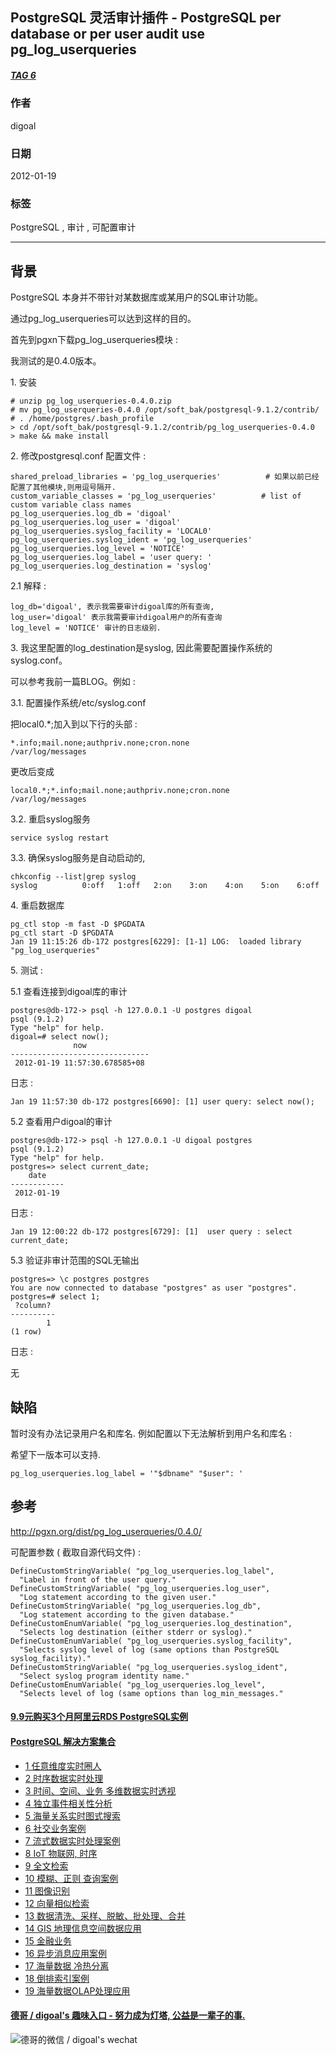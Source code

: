 ## PostgreSQL 灵活审计插件 - PostgreSQL per database or per user audit use pg_log_userqueries  
##### [TAG 6](../class/6.md)
                                
### 作者                               
digoal                                
                                
### 日期                              
2012-01-19    
                                
### 标签                              
PostgreSQL , 审计 , 可配置审计                                                         
                                
----                              
                                
## 背景                    
PostgreSQL 本身并不带针对某数据库或某用户的SQL审计功能。  
  
通过pg_log_userqueries可以达到这样的目的。  
  
首先到pgxn下载pg_log_userqueries模块 :   
  
我测试的是0.4.0版本。  
  
1\. 安装  
  
```  
# unzip pg_log_userqueries-0.4.0.zip  
# mv pg_log_userqueries-0.4.0 /opt/soft_bak/postgresql-9.1.2/contrib/  
# . /home/postgres/.bash_profile  
> cd /opt/soft_bak/postgresql-9.1.2/contrib/pg_log_userqueries-0.4.0  
> make && make install  
```  
  
2\. 修改postgresql.conf 配置文件 :   
  
```  
shared_preload_libraries = 'pg_log_userqueries'          # 如果以前已经配置了其他模块,则用逗号隔开.  
custom_variable_classes = 'pg_log_userqueries'          # list of custom variable class names  
pg_log_userqueries.log_db = 'digoal'  
pg_log_userqueries.log_user = 'digoal'  
pg_log_userqueries.syslog_facility = 'LOCAL0'  
pg_log_userqueries.syslog_ident = 'pg_log_userqueries'  
pg_log_userqueries.log_level = 'NOTICE'  
pg_log_userqueries.log_label = 'user query: '  
pg_log_userqueries.log_destination = 'syslog'  
```  
  
2\.1 解释 :   
  
```  
log_db='digoal', 表示我需要审计digoal库的所有查询,  
log_user='digoal' 表示我需要审计digoal用户的所有查询  
log_level = 'NOTICE' 审计的日志级别.  
```  
  
3\. 我这里配置的log_destination是syslog, 因此需要配置操作系统的syslog.conf。  
  
可以参考我前一篇BLOG。例如  :   
  
3\.1\. 配置操作系统/etc/syslog.conf  
  
把local0.*;加入到以下行的头部 :   
  
```  
*.info;mail.none;authpriv.none;cron.none               /var/log/messages  
```  
  
更改后变成  
  
```  
local0.*;*.info;mail.none;authpriv.none;cron.none               /var/log/messages  
```  
  
3\.2\. 重启syslog服务  
  
```  
service syslog restart  
```  
  
3\.3\. 确保syslog服务是自动启动的,  
  
```  
chkconfig --list|grep syslog  
syslog          0:off   1:off   2:on    3:on    4:on    5:on    6:off  
```  
  
4\. 重启数据库  
  
```  
pg_ctl stop -m fast -D $PGDATA  
pg_ctl start -D $PGDATA  
Jan 19 11:15:26 db-172 postgres[6229]: [1-1] LOG:  loaded library "pg_log_userqueries"  
```  
  
5\. 测试 :   
  
5\.1 查看连接到digoal库的审计  
  
```  
postgres@db-172-> psql -h 127.0.0.1 -U postgres digoal  
psql (9.1.2)  
Type "help" for help.  
digoal=# select now();  
              now                
-------------------------------  
 2012-01-19 11:57:30.678585+08  
```  
  
日志 :   
  
```  
Jan 19 11:57:30 db-172 postgres[6690]: [1] user query: select now();  
```  
  
5\.2 查看用户digoal的审计  
  
```  
postgres@db-172-> psql -h 127.0.0.1 -U digoal postgres  
psql (9.1.2)  
Type "help" for help.  
postgres=> select current_date;  
    date      
------------  
 2012-01-19  
```  
  
日志 :   
  
```  
Jan 19 12:00:22 db-172 postgres[6729]: [1]  user query : select current_date;  
```  
  
5\.3 验证非审计范围的SQL无输出  
  
```  
postgres=> \c postgres postgres  
You are now connected to database "postgres" as user "postgres".  
postgres=# select 1;  
 ?column?   
----------  
        1  
(1 row)  
```  
  
日志 :   
  
无  
  
## 缺陷  
暂时没有办法记录用户名和库名. 例如配置以下无法解析到用户名和库名 :   
  
希望下一版本可以支持.  
  
```  
pg_log_userqueries.log_label = '"$dbname" "$user": '  
```  
  
## 参考  
http://pgxn.org/dist/pg_log_userqueries/0.4.0/  
  
可配置参数 ( 截取自源代码文件) :   
  
```  
DefineCustomStringVariable( "pg_log_userqueries.log_label",  
  "Label in front of the user query."  
DefineCustomStringVariable( "pg_log_userqueries.log_user",  
  "Log statement according to the given user."  
DefineCustomStringVariable( "pg_log_userqueries.log_db",  
  "Log statement according to the given database."  
DefineCustomEnumVariable( "pg_log_userqueries.log_destination",  
  "Selects log destination (either stderr or syslog)."  
DefineCustomEnumVariable( "pg_log_userqueries.syslog_facility",  
  "Selects syslog level of log (same options than PostgreSQL syslog_facility)."  
DefineCustomStringVariable( "pg_log_userqueries.syslog_ident",  
  "Select syslog program identity name."  
DefineCustomEnumVariable( "pg_log_userqueries.log_level",  
  "Selects level of log (same options than log_min_messages."  
```  
  
  
  
  
  
  
  
  
  
  
  
  
  
  
  
  
  
  
  
  
  
  
  
  
  
  
  
  
  
  
  
  
  
  
  
  
  
  
  
  
  
  
  
  
  
  
#### [9.9元购买3个月阿里云RDS PostgreSQL实例](https://www.aliyun.com/database/postgresqlactivity "57258f76c37864c6e6d23383d05714ea")
  
  
#### [PostgreSQL 解决方案集合](https://yq.aliyun.com/topic/118 "40cff096e9ed7122c512b35d8561d9c8")
- [1 任意维度实时圈人](https://yq.aliyun.com/topic/118 "40cff096e9ed7122c512b35d8561d9c8")
- [2 时序数据实时处理](https://yq.aliyun.com/topic/118 "40cff096e9ed7122c512b35d8561d9c8")
- [3 时间、空间、业务 多维数据实时透视](https://yq.aliyun.com/topic/118 "40cff096e9ed7122c512b35d8561d9c8")
- [4 独立事件相关性分析](https://yq.aliyun.com/topic/118 "40cff096e9ed7122c512b35d8561d9c8")
- [5 海量关系实时图式搜索](https://yq.aliyun.com/topic/118 "40cff096e9ed7122c512b35d8561d9c8")
- [6 社交业务案例](https://yq.aliyun.com/topic/118 "40cff096e9ed7122c512b35d8561d9c8")
- [7 流式数据实时处理案例](https://yq.aliyun.com/topic/118 "40cff096e9ed7122c512b35d8561d9c8")
- [8 IoT 物联网, 时序](https://yq.aliyun.com/topic/118 "40cff096e9ed7122c512b35d8561d9c8")
- [9 全文检索](https://yq.aliyun.com/topic/118 "40cff096e9ed7122c512b35d8561d9c8")
- [10 模糊、正则 查询案例](https://yq.aliyun.com/topic/118 "40cff096e9ed7122c512b35d8561d9c8")
- [11 图像识别](https://yq.aliyun.com/topic/118 "40cff096e9ed7122c512b35d8561d9c8")
- [12 向量相似检索](https://yq.aliyun.com/topic/118 "40cff096e9ed7122c512b35d8561d9c8")
- [13 数据清洗、采样、脱敏、批处理、合并](https://yq.aliyun.com/topic/118 "40cff096e9ed7122c512b35d8561d9c8")
- [14 GIS 地理信息空间数据应用](https://yq.aliyun.com/topic/118 "40cff096e9ed7122c512b35d8561d9c8")
- [15 金融业务](https://yq.aliyun.com/topic/118 "40cff096e9ed7122c512b35d8561d9c8")
- [16 异步消息应用案例](https://yq.aliyun.com/topic/118 "40cff096e9ed7122c512b35d8561d9c8")
- [17 海量数据 冷热分离](https://yq.aliyun.com/topic/118 "40cff096e9ed7122c512b35d8561d9c8")
- [18 倒排索引案例](https://yq.aliyun.com/topic/118 "40cff096e9ed7122c512b35d8561d9c8")
- [19 海量数据OLAP处理应用](https://yq.aliyun.com/topic/118 "40cff096e9ed7122c512b35d8561d9c8")
  
  
#### [德哥 / digoal's 趣味入口 - 努力成为灯塔, 公益是一辈子的事.](https://github.com/digoal/blog/blob/master/README.md "22709685feb7cab07d30f30387f0a9ae")
  
  
![德哥的微信 / digoal's wechat](../pic/digoal_weixin.jpg "f7ad92eeba24523fd47a6e1a0e691b59")
  
